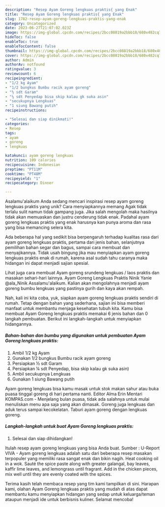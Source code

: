 ```yaml
---
description: "Resep Ayam Goreng lengkuas praktis{ yang Enak"
title: "Resep Ayam Goreng lengkuas praktis{ yang Enak"
slug: 1782-resep-ayam-goreng-lengkuas-praktis-yang-enak
category: Uncategorized
date: 2023-06-27T21:07:02.023Z
image: https://img-global.cpcdn.com/recipes/2bcc08819a2bbb18/680x482cq70/ayam-goreng-lengkuas-praktis-foto-resep-utama.jpg
hideToc: false
enableToc: true
enableTocContent: false
thumbnail: https://img-global.cpcdn.com/recipes/2bcc08819a2bbb18/680x482cq70/ayam-goreng-lengkuas-praktis-foto-resep-utama.jpg
cover: https://img-global.cpcdn.com/recipes/2bcc08819a2bbb18/680x482cq70/ayam-goreng-lengkuas-praktis-foto-resep-utama.jpg
author: Admin
authorAv: notfound
ratingvalue: 3
reviewcount: 6
recipeingredient:
- "1/2 kg Ayam"
- "1/2 bungkus Bumbu racik ayam goreng"
- "½ sdt Garam"
- "¼ sdt Penyedap bisa skip kalau gk suka asin"
- "secukupnya Lengkuas"
- "1 siung Bawang putih"
recipeinstructions:

- "Selesai dan siap dinikmati!"
categories:
- Resep
tags:
- ayam
- goreng
- lengkuas

katakunci: ayam goreng lengkuas 
nutrition: 109 calories
recipecuisine: Indonesian
preptime: "PT11M"
cooktime: "PT48M"
recipeyield: "1"
recipecategory: Dinner

---
```



Asalamu'alaikum Anda sedang mencari inspirasi resep ayam goreng lengkuas praktis yang unik? Cara menyiapkannya memang Agak tidak terlalu sulit namun tidak gampang juga. Jika salah mengolah maka hasilnya tidak akan memuaskan dan justru cenderung tidak enak. Padahal ayam goreng lengkuas praktis yang enak harusnya kan punya aroma dan rasa yang bisa memancing selera kita.


Ada beberapa hal yang sedikit bisa berpengaruh terhadap kualitas rasa dari ayam goreng lengkuas praktis, pertama dari jenis bahan, selanjutnya pemilihan bahan segar dan bagus, sampai cara membuat dan menyajikannya. Tidak usah bingung jika mau menyiapkan ayam goreng lengkuas praktis enak di rumah, karena asal sudah tahu caranya maka hidangan ini dapat menjadi sajian spesial.

Lihat juga cara membuat Ayam goreng srundeng lengkuas / laos praktis dan masakan sehari-hari lainnya. Ayam Goreng Lengkuas Praktis Ninik Yanie @ala_Ninik Assalamu&#39;alaikum. Kalian akan mengolahnya menjadi ayam goreng bumbu lengkuas yang pastinya gurih dan kaya akan rempah.


Nah, kali ini kita coba, yuk, siapkan ayam goreng lengkuas praktis sendiri di rumah. Tetap dengan bahan yang sederhana, sajian ini bisa memberi manfaat untuk membantu menjaga kesehatan tubuh kita. Kamu bisa membuat Ayam Goreng lengkuas praktis memakai 6 jenis bahan dan 0 langkah pembuatan. Berikut ini langkah-langkah untuk menyiapkan hidangannya.

<!--inarticleads1-->

##### Bahan-bahan dan bumbu yang digunakan untuk pembuatan Ayam Goreng lengkuas praktis:

1. Ambil 1/2 kg Ayam
1. Gunakan 1/2 bungkus Bumbu racik ayam goreng
1. Persiapkan ½ sdt Garam
1. Persiapkan ¼ sdt Penyedap, bisa skip kalau gk suka asin)
1. Ambil secukupnya Lengkuas
1. Gunakan 1 siung Bawang putih


Ayam goreng lengkuas bisa kamu masak untuk stok makan sahur atau buka puasa tinggal goreng di hari pertama nanti. Editor Alma Erin Mentari KOMPAS.com - Menjelang bulan puasa, tidak ada salahnya untuk mulai menuliskan menu apa saja yang akan dimasak. Goreng juga lengkuas dan aduk terus sampai kecokelatan. Taburi ayam goreng dengan lengkuas goreng. 

<!--inarticleads2-->

##### Langkah-langkah untuk buat Ayam Goreng lengkuas praktis:


1. Selesai dan siap dihidangkan!

Itulah resep ayam goreng lengkuas yang bisa Anda buat. Sumber : U-Report VIVA - Ayam goreng lengkuas adalah satu dari beberapa resep masakan terpopuler yang memiliki rasa sangat enak dan bikin nagih. Heat cooking oil in a wok. Sauté the spice paste along with greater galangal, bay leaves, kaffir lime leaves, and lemongrass until fragrant. Add in the chicken pieces, mix well until they are evenly coated with the spices. 

Terima kasih telah membaca resep yang tim kami tampilkan di sini. Harapan kami, olahan Ayam Goreng lengkuas praktis yang mudah di atas dapat membantu kamu menyiapkan hidangan yang sedap untuk keluarga/teman ataupun menjadi ide untuk berbisnis kuliner. Selamat mencoba!

